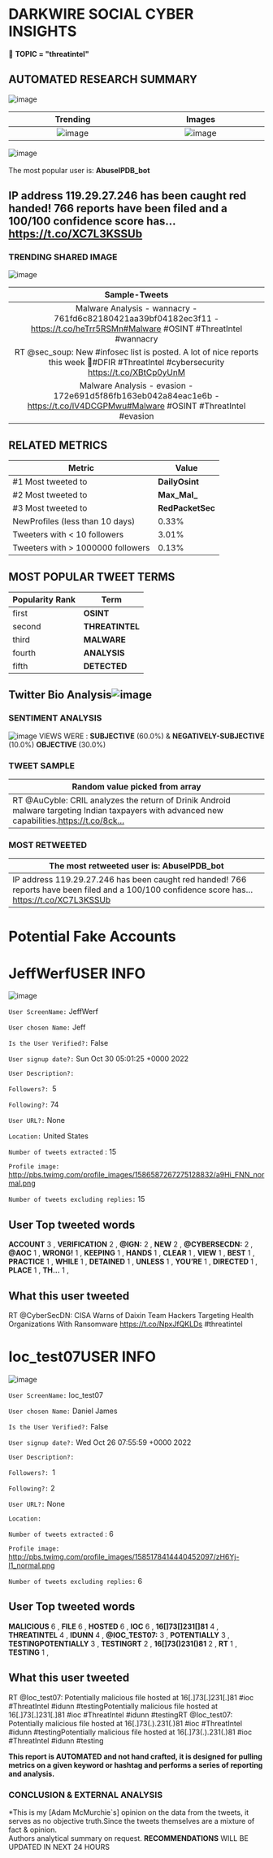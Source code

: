 # DARKWIRE SOCIAL CYBER INSIGHTS 
&#x1F34E; **TOPIC = "threatintel"**

## AUTOMATED RESEARCH SUMMARY
  ![image](darkLogo.png)   

|  Trending  |   Images | 
:-------------------------:|:-------------------------:
|  ![image](assets/threatintel/imageFile1.jpg)     <img width=200/> | ![image](assets/threatintel/imageFile2.jpg) <img width=200/> |   
 
 
![image](assets/threatintel/TWEETS.png)
<br></br>
The most popular user is: **AbuseIPDB_bot**  
 

## IP address 119.29.27.246 has been caught red handed! 766 reports have been filed and a 100/100 confidence score has… https://t.co/XC7L3KSSUb 

  




### TRENDING SHARED IMAGE

![image](assets/threatintel/twitterPostedImage.png)



|                **Sample-Tweets**        |
| :-------------: |
| Malware Analysis - wannacry - 761fd6c82180421aa39bf04182ec3f11 - https://t.co/heTrr5RSMn#Malware #OSINT #ThreatIntel  #wannacry |
| RT @sec_soup: New #infosec list is posted. A lot of nice reports this week 🙌#DFIR #ThreatIntel #cybersecurity https://t.co/XBtCp0yUnM |
| Malware Analysis - evasion - 172e691d5f86fb163eb042a84eac1e6b - https://t.co/lV4DCGPMwu#Malware #OSINT #ThreatIntel  #evasion |

## RELATED METRICS<br>
| Metric | Value |
| ------------- | ------------- |
| #1 Most tweeted to  | **DailyOsint** |
| #2 Most tweeted to  | **Max_Mal_** |
| #3 Most tweeted to  | **RedPacketSec** |
| NewProfiles (less than 10 days) | 0.33%  |
| Tweeters with < 10 followers  | 3.01%|
| Tweeters with > 1000000 followers  | 0.13%  |



## MOST POPULAR TWEET TERMS 


| Popularity Rank  | Term |
| ------------- | ------------- |
| first  | **OSINT**  |
| second  | **THREATINTEL**  |
| third  | **MALWARE** |
| fourth  | **ANALYSIS**  |
| fifth  | **DETECTED**  |


## Twitter Bio Analysis![image](assets/threatintel/BIO.png)
### SENTIMENT ANALYSIS
![image](assets/threatintel/sentiment.png)
VIEWS WERE : **SUBJECTIVE**  (60.0%) & **NEGATIVELY-SUBJECTIVE** (10.0%) **OBJECTIVE** (30.0%)

### TWEET SAMPLE 
| Random value picked from array |
| ------------- |
|RT @AuCyble: CRIL analyzes the return of Drinik Android malware targeting Indian taxpayers with advanced new capabilities.https://t.co/8ck… |

### MOST RETWEETED 

| The most retweeted user is: **AbuseIPDB_bot**  |
| ------------- |
| IP address 119.29.27.246 has been caught red handed! 766 reports have been filed and a 100/100 confidence score has… https://t.co/XC7L3KSSUb |

# Potential Fake Accounts
 
# JeffWerfUSER INFO
![image](http://pbs.twimg.com/profile_images/1586587267275128832/a9Hi_FNN_normal.png)
 
`User ScreenName:` JeffWerf 
 
`User chosen Name:` Jeff 
 
`Is the User Verified?:` False 
 
`User signup date?:` Sun Oct 30 05:01:25 +0000 2022 
 
`User Description?:`  
 
`Followers?: `5 
 
`Following?:` 74 
 
`User URL?:` None 
 
`Location:` United States 
 
`Number of tweets extracted`  : 15 
 
`Profile image:` http://pbs.twimg.com/profile_images/1586587267275128832/a9Hi_FNN_normal.png 
 
`Number of tweets excluding replies:` 15 
 

 

 
## User Top tweeted words 
 
**ACCOUNT** 3 , **VERIFICATION** 2 , **@IGN:** 2 , **NEW** 2 , **@CYBERSECDN:** 2 , **@AOC** 1 , **WRONG!** 1 , **KEEPING** 1 , **HANDS** 1 , **CLEAR** 1 , **VIEW** 1 , **BEST** 1 , **PRACTICE** 1 , **WHILE** 1 , **DETAINED** 1 , **UNLESS** 1 , **YOU’RE** 1 , **DIRECTED** 1 , **PLACE** 1 , **TH…** 1 , 
 
## What this user tweeted
 
RT @CyberSecDN: CISA Warns of Daixin Team Hackers Targeting Health Organizations With Ransomware https://t.co/NpxJfQKLDs #threatintel
 
# Ioc_test07USER INFO
![image](http://pbs.twimg.com/profile_images/1585178414440452097/zH6Yj-l1_normal.png)
 
`User ScreenName:` Ioc_test07 
 
`User chosen Name:` Daniel James 
 
`Is the User Verified?:` False 
 
`User signup date?:` Wed Oct 26 07:55:59 +0000 2022 
 
`User Description?:`  
 
`Followers?: `1 
 
`Following?:` 2 
 
`User URL?:` None 
 
`Location:`  
 
`Number of tweets extracted`  : 6 
 
`Profile image:` http://pbs.twimg.com/profile_images/1585178414440452097/zH6Yj-l1_normal.png 
 
`Number of tweets excluding replies:` 6 
 

 

 
## User Top tweeted words 
 
**MALICIOUS** 6 , **FILE** 6 , **HOSTED** 6 , **IOC** 6 , **16[]73[]231[]81** 4 , **THREATINTEL** 4 , **IDUNN** 4 , **@IOC_TEST07:** 3 , **POTENTIALLY** 3 , **TESTINGPOTENTIALLY** 3 , **TESTINGRT** 2 , **16[]73()231()81** 2 , **RT** 1 , **TESTING** 1 , 
 
## What this user tweeted
 
RT @Ioc_test07: Potentially malicious file hosted at 16[.]73[.]231[.]81 #ioc #ThreatIntel #idunn #testingPotentially malicious file hosted at 16[.]73[.]231[.]81 #ioc #ThreatIntel #idunn #testingRT @Ioc_test07: Potentially malicious file hosted at 16[.]73(.).231(.)81 #ioc #ThreatIntel #idunn #testingPotentially malicious file hosted at 16[.]73(.).231(.)81 #ioc #ThreatIntel #idunn #testing
 

<b> This report is AUTOMATED and not hand crafted, it is designed for pulling metrics on a given keyword or hashtag and performs a series of reporting and analysis.</b>  
### CONCLUSION & EXTERNAL ANALYSIS

*This is my [Adam McMurchie`s] opinion on the data from the tweets, it serves as no objective truth.Since the tweets themselves are a mixture of fact & opinion.<br>
Authors analytical summary on request.
**RECOMMENDATIONS** WILL BE UPDATED IN NEXT  24 HOURS <br>